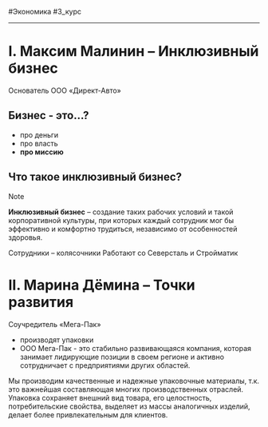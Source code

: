 #Экономика #3_курс 

---
# I. Максим Малинин – Инклюзивный бизнес

Основатель ООО «Директ-Авто»

## Бизнес - это...?
* про деньги
* про власть
* **про миссию**

## Что такое инклюзивный бизнес?

> [!NOTE]
> **Инклюзивный бизнес** – создание таких рабочих условий и такой корпоративной культуры, при которых каждый сотрудник мог бы эффективно и комфортно трудиться, независимо от особенностей здоровья.

Сотрудники – колясочники
Работают со Северсталь и Стройматик


# II. Марина Дёмина – Точки развития

Соучредитель «Мега-Пак»

* производят упаковки
* ООО Мега-Пак - это стабильно развивающаяся компания, которая занимает лидирующие позиции в своем регионе и активно сотрудничает с предприятиями других областей.

Мы производим качественные и надежные упаковочные материалы, т.к. это важнейшая составляющая многих производственных отраслей. Упаковка сохраняет внешний вид товара, его целостность, потребительские свойства, выделяет из массы аналогичных изделий, делает более привлекательным для клиентов.